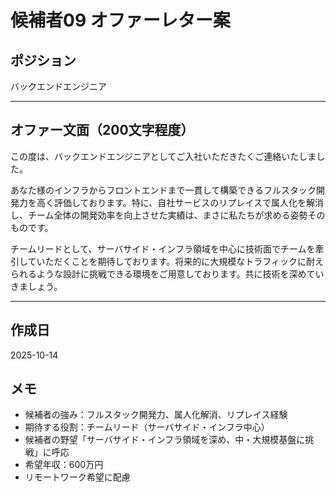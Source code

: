# 候補者09 オファーレター案

## ポジション
バックエンドエンジニア

---

## オファー文面（200文字程度）

この度は、バックエンドエンジニアとしてご入社いただきたくご連絡いたしました。

あなた様のインフラからフロントエンドまで一貫して構築できるフルスタック開発力を高く評価しております。特に、自社サービスのリプレイスで属人化を解消し、チーム全体の開発効率を向上させた実績は、まさに私たちが求める姿勢そのものです。

チームリードとして、サーバサイド・インフラ領域を中心に技術面でチームを牽引していただくことを期待しております。将来的に大規模なトラフィックに耐えられるような設計に挑戦できる環境をご用意しております。共に技術を深めていきましょう。

---

## 作成日
2025-10-14

## メモ
- 候補者の強み：フルスタック開発力、属人化解消、リプレイス経験
- 期待する役割：チームリード（サーバサイド・インフラ中心）
- 候補者の野望「サーバサイド・インフラ領域を深め、中・大規模基盤に挑戦」に呼応
- 希望年収：600万円
- リモートワーク希望に配慮



